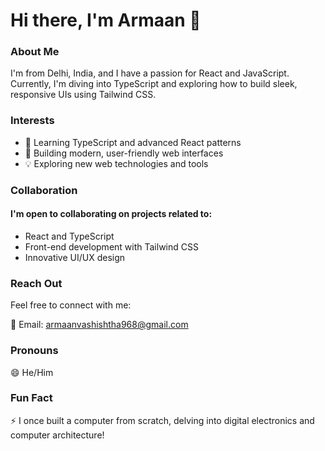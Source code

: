 # Hi there, I'm Armaan 👋

### About Me
I'm from Delhi, India, and I have a passion for React and JavaScript. Currently, I'm diving into TypeScript and exploring how to build sleek, responsive UIs using Tailwind CSS.

### Interests
- 🌱 Learning TypeScript and advanced React patterns
- 🚀 Building modern, user-friendly web interfaces
- 💡 Exploring new web technologies and tools
### Collaboration
#### I'm open to collaborating on projects related to:

- React and TypeScript
- Front-end development with Tailwind CSS
- Innovative UI/UX design
### Reach Out
Feel free to connect with me:

📧 Email: armaanvashishtha968@gmail.com

### Pronouns
😄 He/Him
### Fun Fact
⚡ I once built a computer from scratch, delving into digital electronics and computer architecture!
<!---
ArvashV/ArvashV is a ✨ special ✨ repository because its `README.md` (this file) appears on your GitHub profile.
You can click the Preview link to take a look at your changes.
--->
